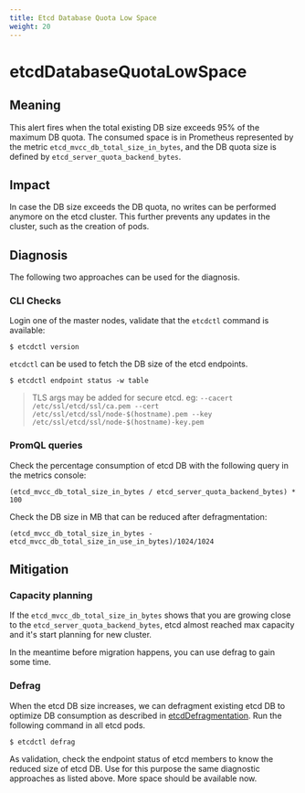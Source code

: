 ```yaml
---
title: Etcd Database Quota Low Space
weight: 20
---
```


# etcdDatabaseQuotaLowSpace

## Meaning

This alert fires when the total existing DB size exceeds 95% of the maximum
DB quota. The consumed space is in Prometheus represented by the metric
`etcd_mvcc_db_total_size_in_bytes`, and the DB quota size is defined by
`etcd_server_quota_backend_bytes`.

## Impact

In case the DB size exceeds the DB quota, no writes can be performed anymore on
the etcd cluster. This further prevents any updates in the cluster, such as the
creation of pods.

## Diagnosis

The following two approaches can be used for the diagnosis.

### CLI Checks

Login one of the master nodes, validate that the `etcdctl` command is available:

```shell
$ etcdctl version
```

`etcdctl` can be used to fetch the DB size of the etcd endpoints.

```shell
$ etcdctl endpoint status -w table
```

> TLS args may be added for secure etcd. eg: `--cacert /etc/ssl/etcd/ssl/ca.pem --cert /etc/ssl/etcd/ssl/node-$(hostname).pem --key /etc/ssl/etcd/ssl/node-$(hostname)-key.pem`

### PromQL queries

Check the percentage consumption of etcd DB with the following query in the
metrics console:

```promql
(etcd_mvcc_db_total_size_in_bytes / etcd_server_quota_backend_bytes) * 100
```

Check the DB size in MB that can be reduced after defragmentation:

```promql
(etcd_mvcc_db_total_size_in_bytes - etcd_mvcc_db_total_size_in_use_in_bytes)/1024/1024
```

## Mitigation

### Capacity planning

If the `etcd_mvcc_db_total_size_in_bytes` shows that you are growing close to
the `etcd_server_quota_backend_bytes`, etcd almost reached max capacity and it's
start planning for new cluster.

In the meantime before migration happens, you can use defrag to gain some time.

### Defrag

When the etcd DB size increases, we can defragment existing etcd DB to optimize
DB consumption as described in [etcdDefragmentation](https://etcd.io/docs/v3.4.0/op-guide/maintenance/).
Run the following command in all etcd pods.

```shell
$ etcdctl defrag
```

As validation, check the endpoint status of etcd members to know the reduced
size of etcd DB. Use for this purpose the same diagnostic approaches as listed
above. More space should be available now.
